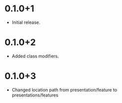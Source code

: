 # 0.1.0+1

- Initial release.

# 0.1.0+2

- Added class modifiers.

# 0.1.0+3

- Changed location path from presentation/feature to presentations/features

